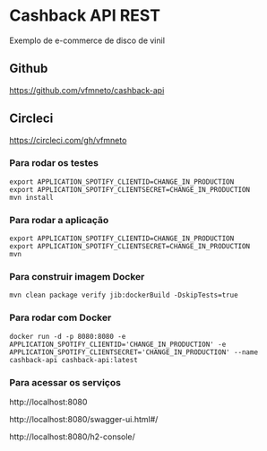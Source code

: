 # Cashback API REST

Exemplo de e-commerce de disco de vinil

## Github

https://github.com/vfmneto/cashback-api

## Circleci

https://circleci.com/gh/vfmneto

### Para rodar os testes
```
export APPLICATION_SPOTIFY_CLIENTID=CHANGE_IN_PRODUCTION
export APPLICATION_SPOTIFY_CLIENTSECRET=CHANGE_IN_PRODUCTION
mvn install
```

### Para rodar a aplicação
```
export APPLICATION_SPOTIFY_CLIENTID=CHANGE_IN_PRODUCTION
export APPLICATION_SPOTIFY_CLIENTSECRET=CHANGE_IN_PRODUCTION
mvn
```

### Para construir imagem Docker
```
mvn clean package verify jib:dockerBuild -DskipTests=true
```

### Para rodar com Docker
```
docker run -d -p 8080:8080 -e APPLICATION_SPOTIFY_CLIENTID='CHANGE_IN_PRODUCTION' -e APPLICATION_SPOTIFY_CLIENTSECRET='CHANGE_IN_PRODUCTION' --name cashback-api cashback-api:latest
```

### Para acessar os serviços

http://localhost:8080

http://localhost:8080/swagger-ui.html#/

http://localhost:8080/h2-console/
